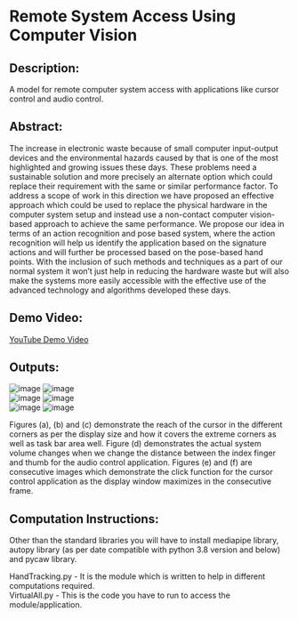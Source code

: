 # Remote System Access Using Computer Vision
## Description: 
A model for remote computer system access with applications like cursor control and audio control.

## Abstract:
The increase in electronic waste because of small computer input-output devices and the environmental hazards caused by that is one of the most highlighted and growing issues these days. These problems need a sustainable solution and more precisely an alternate option which could replace their requirement with the same or similar performance factor. To address a scope of work in this direction we have proposed an effective approach which could be used to replace the physical hardware in the computer system setup and instead use a non-contact computer vision-based approach to achieve the same performance. We propose our idea in terms of an action recognition and pose based system, where the action recognition will help us identify the application based on the signature actions and will further be processed based on the pose-based hand points. With the inclusion of such methods and techniques as a part of our normal system it won’t just help in reducing the hardware waste but will also make the systems more easily accessible with the effective use of the advanced technology and algorithms developed these days.

## Demo Video:
[YouTube Demo Video](https://youtu.be/YOxCYI1V5Y0)

## Outputs:
![image](https://user-images.githubusercontent.com/83297868/145293166-9effb809-fbfa-4b76-9cf9-d0acf901db0a.png)
![image](https://user-images.githubusercontent.com/83297868/145293191-cef763e7-db16-4f55-a1d8-a77b4714440c.png)  
![image](https://user-images.githubusercontent.com/83297868/145293363-35e2238b-d939-4155-8723-9117241db29e.png)
![image](https://user-images.githubusercontent.com/83297868/145293378-d06bf7e1-a0a4-4160-b273-847b8c2d2d48.png)  
![image](https://user-images.githubusercontent.com/83297868/145293389-e1ef5b32-5aac-4574-9d1c-d9905a27d4f6.png)
![image](https://user-images.githubusercontent.com/83297868/145293411-803d61f8-6fda-4716-aeaa-c4ba5c87ff98.png)

Figures (a), (b) and (c) demonstrate the reach of the cursor in the different corners as per the display size and how it covers the extreme corners as well as task bar area well. Figure (d) demonstrates the actual system volume changes when we change the distance between the index finger and thumb for the audio control application. Figures (e) and (f) are consecutive images which demonstrate the click function for the cursor control application as the display window maximizes in the consecutive frame.

## Computation Instructions:
Other than the standard libraries you will have to install mediapipe library, autopy library (as per date compatible with python 3.8 version and below) and pycaw library.

HandTracking.py - It is the module which is written to help in different computations required.<br/>
VirtualAll.py - This is the code you have to run to access the module/application.

